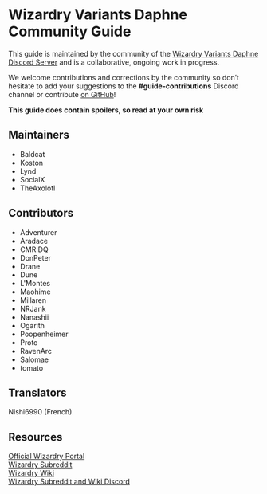 # Wizardry Variants Daphne Community Guide

This guide is maintained by the community of the [Wizardry Variants Daphne Discord Server](https://discord.gg/YjYmUCkBXK) and is a collaborative, ongoing work in progress.

We welcome contributions and corrections by the community so don’t hesitate to add your suggestions to the **#guide-contributions** Discord channel or contribute [on GitHub](https://github.com/itsnicksia/wizardry-daphne-guide)\!

**This guide does contain spoilers, so read at your own risk**

## Maintainers

- Baldcat
- Koston
- Lynd
- SocialX
- TheAxolotl

## Contributors

- Adventurer
- Aradace
- CMRIDQ
- DonPeter
- Drane
- Dune
- L'Montes
- Maohime
- Millaren
- NRJank
- Nanashii
- Ogarith
- Poopenheimer
- Proto
- RavenArc
- Salomae
- tomato

## Translators

Nishi6990 (French)

## Resources

[Official Wizardry Portal](https://wizardry.info/en)  
[Wizardry Subreddit](https://www.reddit.com/r/wizardry/)  
[Wizardry Wiki](https://wizardry.wiki.gg/wiki/Wizardry_Wiki)  
[Wizardry Subreddit and Wiki Discord](https://discord.gg/cknNfGG7YC)
